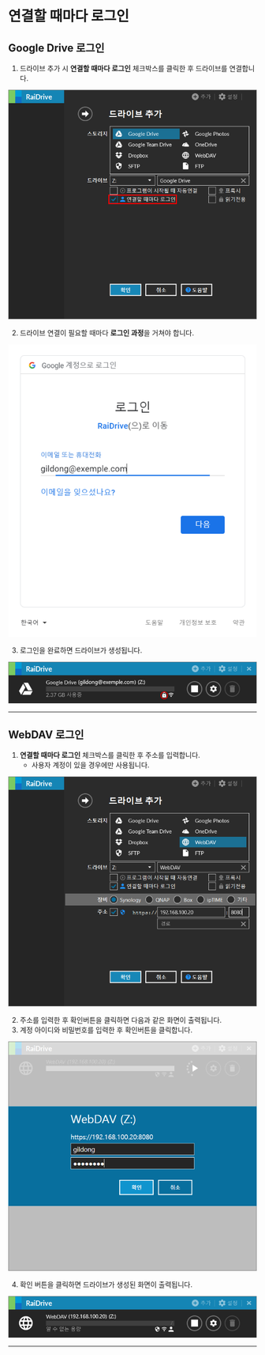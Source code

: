 # 연결할 때마다 로그인

## Google Drive 로그인


1. 드라이브 추가 시 **연결할 때마다 로그인** 체크박스를 클릭한 후 드라이브를 연결합니다.

![login_checkbox](/login_checkbox.PNG?raw=true)


2. 드라이브 연결이 필요할 때마다 **로그인 과정**을 거쳐야 합니다.

![google_login](/googlelogin.PNG?raw=true)

3. 로그인을 완료하면 드라이브가 생성됩니다.

![login_google](/login_google.png?raw=true)



---


## WebDAV 로그인

1. **연결할 때마다 로그인** 체크박스를 클릭한 후 주소를 입력합니다.
   - 사용자 계정이 있을 경우에만 사용됩니다.

![webdav_login1](/webdav_login1.PNG?raw=true)


2. 주소를 입력한 후 확인버튼을 클릭하면 다음과 같은 화면이 출력됩니다.
3. 계정 아이디와 비밀번호를 입력한 후 확인버튼을 클릭합니다.

![webdav_login2](/webdav_login2.PNG?raw=true)

4. 확인 버튼을 클릭하면 드라이브가 생성된 화면이 출력됩니다.

![webdav_login3](/webdav_login3.PNG?raw=true)


---
